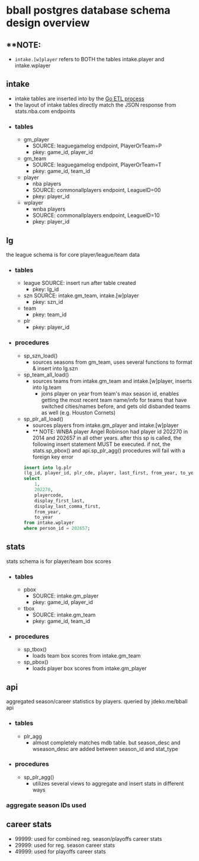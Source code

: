 # bball postgres database schema design overview
## **NOTE: 
- `intake.[w]player` refers to BOTH the tables intake.player and intake.wplayer
## intake
- intake tables are inserted into by the [Go ETL process](https://github.com/jdetok/bball-etl-go)
- the layout of intake tables directly match the JSON response from stats.nba.com endpoints 
- ### tables
    - gm_player
        - SOURCE: leaguegamelog endpoint, PlayerOrTeam=P
        - pkey: game_id, player_id
    - gm_team
        - SOURCE: leaguegamelog endpoint, PlayerOrTeam=T
        - pkey: game_id, team_id
    - player
        - nba players
        - SOURCE: commonallplayers endpoint, LeagueID=00
        - pkey: player_id
    - wplayer
        - wnba players
        - SOURCE: commonallplayers endpoint, LeagueID=10
        - pkey: player_id
## lg
the league schema is for core player/league/team data
- ### tables 
    - league
        SOURCE: insert run after table created
        - pkey: lg_id
    - szn
        SOURCE: intake.gm_team, intake.[w]player
        - pkey: szn_id
    - team
        - pkey: team_id
    - plr
        - pkey: player_id
- ### procedures
    - sp_szn_load()
        - sources seasons from gm_team, uses several functions to format & insert into lg.szn
    - sp_team_all_load()
        - sources teams from intake.gm_team and intake.[w]player, inserts into lg.team
            - joins player on year from team's max season id, enables getting the most recent team name/info for teams that have switched cities/names before, and gets old disbanded teams as well (e.g. Houston Cornets)
    - sp_plr_all_load()
        - sources players from intake.gm_player and intake.[w]player
        - ** NOTE: WNBA player Angel Robinson had player id 202270 in 2014 and 202657 in all other years. after this sp is called, the following insert statement MUST be executed. if not, the stats.sp_pbox() and api.sp_plr_agg() procedures will fail with a foreign key error
        ```sql
        insert into lg.plr 
        (lg_id, player_id, plr_cde, player, last_first, from_year, to_year)
	    select
            1, 
            202270, 
            playercode, 
            display_first_last, 
            display_last_comma_first, 
            from_year, 
            to_year
	    from intake.wplayer
	    where person_id = 202657;
        ``` 
## stats
stats schema is for player/team box scores
- ### tables
    - pbox
        - SOURCE: intake.gm_player
        - pkey: game_id, player_id
    - tbox
        - SOURCE: intake.gm_team
        - pkey: game_id, team_id
- ### procedures
    - sp_tbox()
        - loads team box scores from intake.gm_team
    - sp_pbox()
        - loads player box scores from intake.gm_player
    
## api
aggregated season/career statistics by players. queried by jdeko.me/bball api 
- ### tables
    - plr_agg
        - almost completely matches mdb table. but season_desc and wseason_desc are added between season_id and stat_type  
- ### procedures
    - sp_plr_agg()
        - utilizes several views to aggregate and insert stats in different ways
### aggregate season IDs used 
## career stats
- 99999: used for combined reg. season/playoffs career stats
- 29999: used for reg. season career stats
- 49999: used for playoffs career stats
